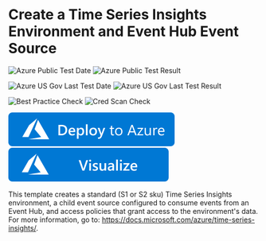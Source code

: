 # Create a Time Series Insights Environment and Event Hub Event Source

![Azure Public Test Date](https://azurequickstartsservice.blob.core.windows.net/badges/201-timeseriesinsights-environment-with-eventhub/PublicLastTestDate.svg)
![Azure Public Test Result](https://azurequickstartsservice.blob.core.windows.net/badges/201-timeseriesinsights-environment-with-eventhub/PublicDeployment.svg)

![Azure US Gov Last Test Date](https://azurequickstartsservice.blob.core.windows.net/badges/201-timeseriesinsights-environment-with-eventhub/FairfaxLastTestDate.svg)
![Azure US Gov Last Test Result](https://azurequickstartsservice.blob.core.windows.net/badges/201-timeseriesinsights-environment-with-eventhub/FairfaxDeployment.svg)

![Best Practice Check](https://azurequickstartsservice.blob.core.windows.net/badges/201-timeseriesinsights-environment-with-eventhub/BestPracticeResult.svg)
![Cred Scan Check](https://azurequickstartsservice.blob.core.windows.net/badges/201-timeseriesinsights-environment-with-eventhub/CredScanResult.svg)

[![Deploy To Azure](https://raw.githubusercontent.com/Azure/azure-quickstart-templates/master/1-CONTRIBUTION-GUIDE/images/deploytoazure.svg?sanitize=true)]("https://portal.azure.com/#create/Microsoft.Template/uri/https%3A%2F%2Fraw.githubusercontent.com%2FAzure%2Fazure-quickstart-templates%2Fmaster%2F201-timeseriesinsights-environment-with-eventhub%2Fazuredeploy.json")  [![Visualize](https://raw.githubusercontent.com/Azure/azure-quickstart-templates/master/1-CONTRIBUTION-GUIDE/images/visualizebutton.svg?sanitize=true)]("http://armviz.io/#/?load=https%3A%2F%2Fraw.githubusercontent.com%2FAzure%2Fazure-quickstart-templates%2Fmaster%2F201-timeseriesinsights-environment-with-eventhub%2Fazuredeploy.json")
    


    


This template creates a standard (S1 or S2 sku) Time Series Insights environment, a child event source configured to consume events from an Event Hub, and access policies that grant access to the environment's data. For more information, go to: <https://docs.microsoft.com/azure/time-series-insights/>.

